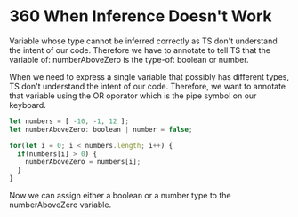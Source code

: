 # 360 When Inference Doesn't Work

Variable whose type cannot be inferred correctly as TS don't understand the intent of our code. Therefore we have to annotate to tell TS that the variable of: numberAboveZero is the type-of: boolean or number.

When we need to express a single variable that possibly has different types, TS don't understand the intent of our code. Therefore, we want to annotate that variable using the OR oporator which is the pipe symbol on our keyboard.

```js
let numbers = [ -10, -1, 12 ];
let numberAboveZero: boolean | number = false;

for(let i = 0; i < numbers.length; i++) {
  if(numbers[i] > 0) {
    numberAboveZero = numbers[i];
  }
}
```

Now we can assign either a boolean or a number type to the numberAboveZero variable.
